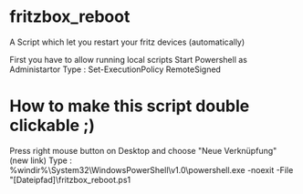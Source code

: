 # fritzbox_reboot
A Script which let you restart your fritz devices (automatically)


First you have to allow running local scripts
Start Powershell as Administartor
Type : Set-ExecutionPolicy RemoteSigned

# How to make this script double clickable ;) 
Press right mouse button on Desktop and choose "Neue Verknüpfung" (new link) 
Type : %windir%\System32\WindowsPowerShell\v1.0\powershell.exe -noexit -File "[Dateipfad]\fritzbox_reboot.ps1